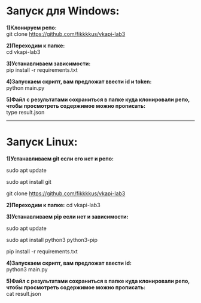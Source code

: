 # Запуск для Windows:

**1)Клонируем репо:**   
git clone https://github.com/fikkkkus/vkapi-lab3

**2)Переходим к папке:**  
cd vkapi-lab3

**3)Устанавливаем зависимости:**   
pip install -r requirements.txt

**4)Запускаем скрипт, вам предложат ввести id и token:**   
python main.py

**5)Файл с результатами сохраниться в папке куда клонировали репо, чтобы просмотреть содержимое можно прописать:**  
type result.json

---

# Запуск Linux:

**1)Устанавливаем git если его нет и репо:**

sudo apt update

sudo apt install git

git clone https://github.com/fikkkkus/vkapi-lab3

**2)Переходим к папке:** 
cd vkapi-lab3

**3)Устанавливаем pip если нет и зависимости:** 

sudo apt update

sudo apt install python3 python3-pip

pip install -r requirements.txt

**4)Запускаем скрипт, вам предложат ввести id:**  
python3 main.py

**5)Файл с результатами сохраниться в папке куда клонировали репо, чтобы просмотреть содержимое можно прописать:**   
cat result.json
